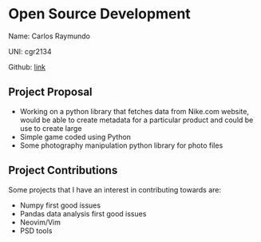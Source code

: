 # Open Source Development

Name: Carlos Raymundo

UNI: cgr2134

Github: [link](https://github.com/cgr2134)


## Project Proposal
* Working on a python library that fetches data from Nike.com website, would be able to create metadata for a particular product and could be use to create large  
* Simple game coded using Python
* Some photography manipulation python library for photo files

## Project Contributions
Some projects that I have an interest in contributing towards are:
* Numpy first good issues
* Pandas data analysis first good issues
* Neovim/Vim
* PSD tools
